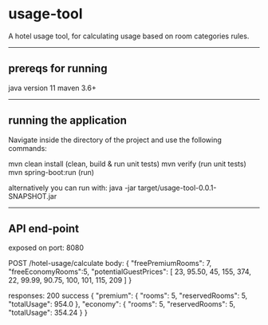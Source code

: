 # usage-tool
A hotel usage tool, for calculating 
usage based on room categories rules. 

--------------------
prereqs for running
-------------------
java version 11
maven 3.6+




-----------------------
running the application
-----------------------
Navigate inside the directory of the project 
and use the following commands:

mvn clean install (clean, build & run unit tests)
mvn verify (run unit tests)
mvn spring-boot:run (run)

alternatively you can run with:
java -jar target/usage-tool-0.0.1-SNAPSHOT.jar


-------------
API end-point
-------------
exposed on port: 8080

POST    /hotel-usage/calculate
body: 
{
    "freePremiumRooms": 7,
    "freeEconomyRooms":5,
    "potentialGuestPrices": [ 23, 95.50, 45, 155, 374, 22, 99.99, 90.75, 100, 101, 115, 209 ]
}

responses:
200 success
{
    "premium": {
        "rooms": 5,
        "reservedRooms": 5,
        "totalUsage": 954.0
    },
    "economy": {
        "rooms": 5,
        "reservedRooms": 5,
        "totalUsage": 354.24
        }
}
